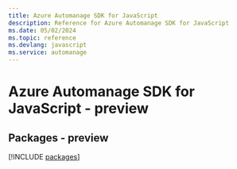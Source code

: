 ```yaml
---
title: Azure Automanage SDK for JavaScript
description: Reference for Azure Automanage SDK for JavaScript
ms.date: 05/02/2024
ms.topic: reference
ms.devlang: javascript
ms.service: automanage
---
```

# Azure Automanage SDK for JavaScript - preview
## Packages - preview
[!INCLUDE [packages](automanage-index.md)]